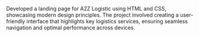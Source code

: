 Developed a landing page for A2Z Logistic using HTML and CSS, showcasing modern design principles. The project involved creating a user-friendly interface that highlights key logistics services, ensuring seamless navigation and optimal performance across devices.
